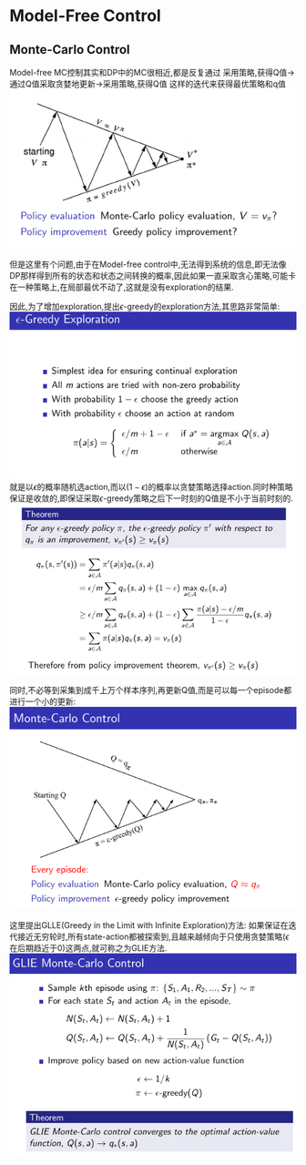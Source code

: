# Model-Free Control
## Monte-Carlo Control
Model-free MC控制其实和DP中的MC很相近,都是反复通过
采用策略,获得Q值->通过Q值采取贪婪地更新->采用策略,获得Q值
这样的迭代来获得最优策略和q值
![title](https://raw.githubusercontent.com/HViktorTsoi/gitnote-image/master/gitnote/2019/06/11/1560267401367-1560267401448.png)

但是这里有个问题,由于在Model-free control中,无法得到系统的信息,即无法像DP那样得到所有的状态和状态之间转换的概率,因此如果一直采取贪心策略,可能卡在一种策略上,在局部最优不动了,这就是没有exploration的结果.

因此,为了增加exploration,提出$\epsilon$-greedy的exploration方法,其思路非常简单:
![title](https://raw.githubusercontent.com/HViktorTsoi/gitnote-image/master/gitnote/2019/06/11/1560268268987-1560268268988.png)
就是以$\epsilon$的概率随机选action,而以$(1-\epsilon)$的概率以贪婪策略选择action.同时种策略保证是收敛的,即保证采取$\epsilon$-greedy策略之后下一时刻的Q值是不小于当前时刻的.
![title](https://raw.githubusercontent.com/HViktorTsoi/gitnote-image/master/gitnote/2019/06/11/1560268683346-1560268683379.png)

同时,不必等到采集到成千上万个样本序列,再更新Q值,而是可以每一个episode都进行一个小的更新:
![title](https://raw.githubusercontent.com/HViktorTsoi/gitnote-image/master/gitnote/2019/06/11/1560268422113-1560268422114.png)

这里提出GLLE(Greedy in the Limit with Infinite Exploration)方法:
如果保证在迭代接近无穷轮时,所有state-action都被探索到,且越来越倾向于只使用贪婪策略($\epsilon$在后期趋近于0)这两点,就可称之为GLIE方法.
![title](https://raw.githubusercontent.com/HViktorTsoi/gitnote-image/master/gitnote/2019/06/11/1560268751386-1560268751387.png)
